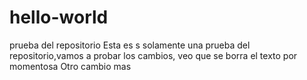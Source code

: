 # hello-world
prueba del repositorio
Esta es s  solamente una prueba del repositorio,vamos a probar los cambios, veo que se borra el texto por momentosa
Otro cambio mas
